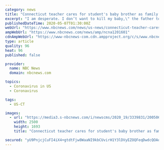 ```yaml
---
category: news
title: "Connecticut teacher cares for student's baby brother as family recovers from coronavirus"
excerpt: "I am desperate. I don’t want to kill my baby,\" the father told Luciana Lira, prior to being tested for COVID-19."
publishedDateTime: 2020-05-07T01:30:00Z
webUrl: "https://www.nbcnews.com/news/us-news/connecticut-teacher-cares-student-s-baby-brother-family-recovers-coronavirus-n1201601"
ampWebUrl: "https://www.nbcnews.com/news/amp/ncna1201601"
cdnAmpWebUrl: "https://www-nbcnews-com.cdn.ampproject.org/c/s/www.nbcnews.com/news/amp/ncna1201601"
type: article
quality: 96
heat: 96
published: false

provider:
  name: NBC News
  domain: nbcnews.com

topics:
  - Coronavirus in US
  - Coronavirus

tags:
  - US-CT

images:
  - url: "https://media3.s-nbcnews.com/i/newscms/2020_19/3339831/200506-luciana-lira-neysel-ew-646p_ed7c2a3cd4ae6bec8f60d91a61c1847d.jpg"
    width: 2500
    height: 1693
    title: "Connecticut teacher cares for student's baby brother as family recovers from coronavirus"

secured: "yU9PnjcjCuFI4iX4+gtdtFjw8WaaNI9kbCUvirH1Y3lDVyEZOQFeqDwdcQOAqLyweIOi/9+EEtm/FFEI+UOUcWRd9pBdufl1Fo/O2b5OprmkuO4CWGFOHLjtmrbVMqa/KKbY5fvi/7fgK9SkD2Xk57w6W+qLsJBbJNW5iEj5LHTojfnak5KtMCFg+XuauCaD3UpYQzdyffskJjTKUGhZryj/aou5RFQN9xESHtA9XavMxo9XfrY4Ze5bce2pH9gaQG/hj2KgAR4bVOanspYNNwG9fkEUECvkwkYxKL84/JvuEB/UVWBYbhhnE9mUdyBf5v5qTIGsZwe5PbwOrgVgPB29Y4lwejCMbCEgbIBc1+0HJ7GQOOJP8fiIFTc9tFZCLIHCHVbZtf0nOoRXkk79eXUjXE/bnudJePm7et80horXyyBkylzbN6k8BYVbihHE0tz5PNWffzkXbUJmjbPLbciSs3tBx07Hkqr8aOLpJrA=;dqH0aMY26BfXZoom38C0jQ=="
---
```


